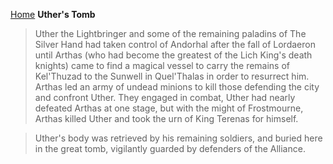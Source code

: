 [Home](../index.md)
**Uther's Tomb**
> Uther the Lightbringer and some of the remaining paladins of The Silver Hand had taken control of Andorhal after the fall of Lordaeron until Arthas (who had become the greatest of the Lich King's death knights) came to find a magical vessel to carry the remains of Kel'Thuzad to the Sunwell in Quel'Thalas in order to resurrect him. Arthas led an army of undead minions to kill those defending the city and confront Uther. They engaged in combat, Uther had nearly defeated Arthas at one stage, but with the might of Frostmourne, Arthas killed Uther and took the urn of King Terenas for himself.

> Uther's body was retrieved by his remaining soldiers, and buried here in the great tomb, vigilantly guarded by defenders of the Alliance.